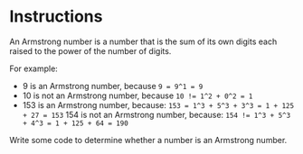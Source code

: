 # Instructions
An Armstrong number is a number that is the sum of its own digits each raised to the power of the number of digits.

For example:

- 9 is an Armstrong number, because ```9 = 9^1 = 9```
- 10 is not an Armstrong number, because ```10 != 1^2 + 0^2 = 1```
- 153 is an Armstrong number, because: ```153 = 1^3 + 5^3 + 3^3 = 1 + 125 + 27 = 153```
154 is not an Armstrong number, because: ```154 != 1^3 + 5^3 + 4^3 = 1 + 125 + 64 = 190```

Write some code to determine whether a number is an Armstrong number.
